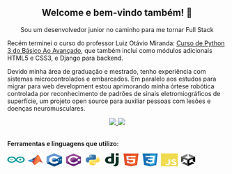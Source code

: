 <h2 align="center">Welcome e bem-vindo também! 🦝</h2>
<p align="center">Sou um desenvolvedor junior no caminho para me tornar Full Stack</p>
<p>Recém terminei o curso do professor Luiz Otávio Miranda: <a href="https://www.udemy.com/course/python-3-do-zero-ao-avancado">Curso de Python 3 do Básico Ao Avançado</a>, que também inclui como módulos adicionais HTML5 e CSS3, e Django para backend.</p>

<p>Devido minha área de graduação e mestrado, tenho experiência com sistemas microcontrolados e embarcados. Em paralelo aos estudos para migrar para web development estou aprimorando minha órtese robótica controlada por reconhecimento de padrões de sinais eletromiográficos de superfície, um projeto open source para auxiliar pessoas com lesões e doenças neuromusculares.</p>

<div align="center">
  <a href="https://github.com/hv-pm">
    <img height="180em" src="https://github-readme-stats.vercel.app/api?username=hv-pm&show_icons=true&icon_color=a31595&title_color=a31595&count_private=true&border_color=30,ffc02b,fff375&bg_color=30,ffc02b,fff375&custom_title=Hygor's%20GitHub%20Stats">
    </img>
    <img height="180em" src="https://github-readme-stats.vercel.app/api/top-langs/?username=hv-pm&layout=compact&title_color=a31595&border_color=30,fff375,ffc02b&bg_color=30,fff375,ffc02b"> 
  </a>
</div>
<div style="display: inline_block"><br>
  <p><b>Ferramentas e linguagens que utilizo:</b></p>
  <img align="center" height="30" width="40" title="Arduino" src="https://github.com/devicons/devicon/blob/master/icons/arduino/arduino-original.svg">
  <img align="center" height="30" width="40" title="MATLAB" src="https://github.com/devicons/devicon/blob/master/icons/matlab/matlab-original.svg">
  <img align="center" height="30" width="40" title="C++" src="https://github.com/devicons/devicon/blob/master/icons/cplusplus/cplusplus-original.svg">
  <img align="center" height="30" width="40" title="C#" src="https://raw.githubusercontent.com/devicons/devicon/master/icons/csharp/csharp-original.svg">
  <img align="center" height="30" width="40" title="Python" src="https://raw.githubusercontent.com/devicons/devicon/master/icons/python/python-original.svg">
  <img align="center" height="30" width="40" title="Django" src="https://github.com/devicons/devicon/blob/master/icons/django/django-plain.svg">
  <img align="center" height="30" width="40" title="HTML5" src="https://raw.githubusercontent.com/devicons/devicon/master/icons/html5/html5-original.svg">
  <img align="center" height="30" width="40" title="CSS3" src="https://raw.githubusercontent.com/devicons/devicon/master/icons/css3/css3-original.svg">
  <img align="center" height="30" width="40" title="JavaScript" src="https://raw.githubusercontent.com/devicons/devicon/master/icons/javascript/javascript-plain.svg">
  <img align="center" height="30" width="40" title="Unity" src="https://github.com/devicons/devicon/blob/master/icons/unity/unity-original.svg">
</div>
